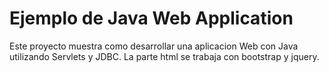 # Ejemplo de Java Web Application

Este proyecto muestra como desarrollar una aplicacion Web con Java utilizando Servlets y JDBC.
La parte html se trabaja con bootstrap y jquery.


